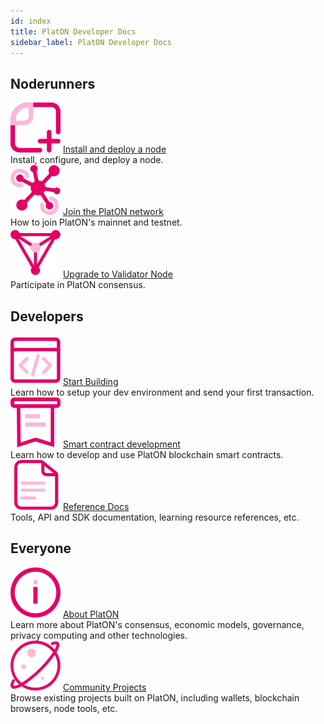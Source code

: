 ```yaml
---
id: index
title: PlatON Developer Docs
sidebar_label: PlatON Developer Docs
---
```


## Noderunners
<div class="card-wrap">
    <div class="homepage-card">
        <img src="/img/Install_Node.svg">
        <a href="/docs/en/Install_Node" class="card-title">Install and deploy a node</a>
        <div class="card-description">
        Install, configure, and deploy a node.
        </div>
    </div>
    <div class="homepage-card">
        <img src="/img/Join_PlatON_NetWork.svg">
        <a href="/docs/en/Join_PlatON_NetWork" class="card-title">Join the PlatON network</a>
        <div class="card-description">
        How to join PlatON's mainnet and testnet.
        </div>
    </div>
    <div class="homepage-card">
        <img src="/img/Become_Verification_Node.svg">
        <a href="/docs/en/Become_Verification_Node" class="card-title">Upgrade to Validator Node</a>
        <div class="card-description">
        Participate in PlatON consensus.
        </div>
    </div>
</div>

## Developers
<div class="card-wrap">
    <div class="homepage-card">
        <img src="/img/Set_Develop_Env.svg">
        <a href="/docs/en/Set_Develop_Env" class="card-title">Start Building</a>
        <div class="card-description">
        Learn how to setup your dev environment and send your first transaction.
        </div>
    </div>
    <div class="homepage-card">
        <img src="/img/Smart_Contract_Development.svg">
        <a href="/docs/en/Smart_Contract_Development" class="card-title">Smart contract development</a>
        <div class="card-description">
        Learn how to develop and use PlatON blockchain smart contracts.
        </div>
    </div>
    <div class="homepage-card">
        <img src="/img/resdoc.svg">
        <a href="/docs/en/Java_SDK" class="card-title">Reference Docs</a>
        <div class="card-description">
        Tools, API and SDK documentation, learning resource references, etc.
        </div>
    </div>
</div>

## Everyone
<div class="card-wrap">
    <div class="homepage-card">
        <img src="/img/about.svg">
        <a href="/docs/en/PlatON_Overall_Solution" class="card-title">About PlatON</a>
        <div class="card-description">
        Learn more about PlatON's consensus, economic models, governance, privacy computing and other technologies.
        </div>
    </div>
    <div class="homepage-card">
        <img src="/img/community.svg">
        <a href="/docs/en/community" class="card-title">Community Projects</a>
        <div class="card-description">
        Browse existing projects built on PlatON, including wallets, blockchain browsers, node tools, etc.
        </div>
    </div>
</div>